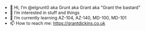 - 👋 Hi, I’m @elgrunt0 aka Grunt aka Grant aka "Grant the bastard"
- 👀 I’m interested in stuff and things
- 🌱 I’m currently learning AZ-104, AZ-140, MD-100, MD-101
- 📫 How to reach me: https://grantdickins.co.uk

<!---
elgrunt0/elgrunt0 is a ✨ special ✨ repository because its `README.md` (this file) appears on your GitHub profile.
You can click the Preview link to take a look at your changes.
--->
